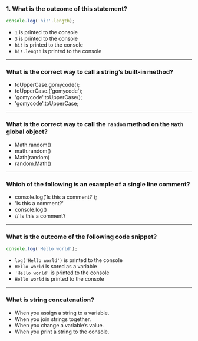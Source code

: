 ### 1. What is the outcome of this statement?

```javascript
console.log('hi!'.length);
```

- `1` is printed to the console
- `3` is printed to the console
- `hi!` is printed to the console
- `hi!.length` is printed to the console

---

### What is the correct way to call a string’s built-in method?

- toUpperCase.gomycode();
- toUpperCase.('gomycode');
- 'gomycode'.toUpperCase();
- 'gomycode'.toUpperCase;

---

### What is the correct way to call the `random` method on the `Math` global object?

- Math.random()
- math.random()
- Math(random)
- random.Math()

---

### Which of the following is an example of a single line comment?

- console.log('Is this a comment?');
- 'Is this a comment?'
- console.log()
- // Is this a comment?

---

### What is the outcome of the following code snippet?

```javascript
console.log('Hello world');
```

- `log('Hello world')` is printed to the console
- `Hello world` is sored as a variable
- `'Hello world'` is printed to the console
- `Hello world` is printed to the console

---

### What is string concatenation?

- When you assign a string to a variable.
- When you join strings together.
- When you change a variable’s value.
- When you print a string to the console.

